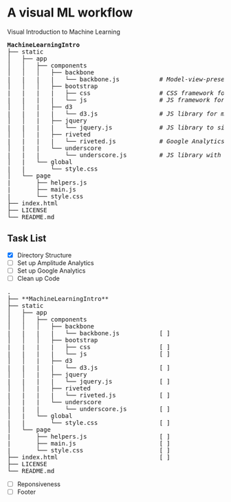 # A visual ML workflow
Visual Introduction to Machine Learning

<pre>
<strong>MachineLearningIntro</strong>
├── static
│   ├── app
│   │   ├── components
│   │   │   ├── backbone
|   |   |   |   └── backbone.js           <i># Model-view-presenter single-page web application framework</i> 
│   │   │   ├── bootstrap
|   |   |   |   ├── css                   <i># CSS framework for developing responsive, mobile first projects on the web</i> 
|   |   |   |   └── js                    <i># JS framework for developing responsive, mobile first projects on the web</i> 
│   │   |   ├── d3
|   |   |   |   └── d3.js                 <i># JS library for manipulating documents based on data</i>
│   │   |   ├── jquery
|   |   |   |   └── jquery.js             <i># JS library to simplify client-side scripting of HTML and Backbone dependency</i>
│   │   |   ├── riveted
|   |   |   |   └── riveted.js            <i># Google Analytics plugin to measure active time on site</i>
│   |   |   └── underscore
|   |   |       └── underscore.js         <i># JS library with functional programming helpers and Backbone dependency</i>
│   |   └── global
|   |       └── style.css
│   └── page
|       ├── helpers.js
|       ├── main.js
|       └── style.css
├── index.html
├── LICENSE
└── README.md
</pre>

Task List 
---
- [x] Directory Structure
- [ ] Set up Amplitude Analytics
- [ ] Set up Google Analytics
- [ ] Clean up Code
<pre>
.
├── **MachineLearningIntro**
├── static
│   ├── app
│   │   ├── components
│   │   │   ├── backbone
|   |   |   |   └── backbone.js           [ ]
│   │   │   ├── bootstrap
|   |   |   |   ├── css                   [ ]
|   |   |   |   └── js                    [ ]
│   │   |   ├── d3
|   |   |   |   └── d3.js                 [ ]
│   │   |   ├── jquery
|   |   |   |   └── jquery.js             [ ]
│   │   |   ├── riveted
|   |   |   |   └── riveted.js            [ ]
│   |   |   └── underscore
|   |   |       └── underscore.js         [ ]
│   |   └── global
|   |       └── style.css                 [ ]
│   └── page
|       ├── helpers.js                    [ ]
|       ├── main.js                       [ ]
|       └── style.css                     [ ]
├── index.html                            [ ]
├── LICENSE
└── README.md
</pre>
- [ ] Reponsiveness
- [ ] Footer 
